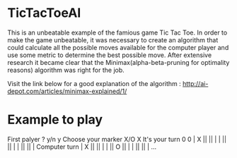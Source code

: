 TicTacToeAI
===========
This is an unbeatable example of the famious game Tic Tac Toe.
In order to make the game unbeatable, it was necessary to create an algorithm that could calculate all the possible moves available for the computer player and use some metric to determine the best possible move. After extensive research it became clear that the Minimax(alpha-beta-pruning for optimality reasons) algorithm was right for the job.

Visit the link below for a good explanation of the algorithm : 
http://ai-depot.com/articles/minimax-explained/1/

Example to play
===============

First palyer ? y/n
y
Choose your marker X/O
X
It's your turn
0 0
| X ||   ||   |
|   ||   ||   |
|   ||   ||   |
Computer turn
| X ||   ||   |
|   || O ||   |
|   ||   ||   | ...

